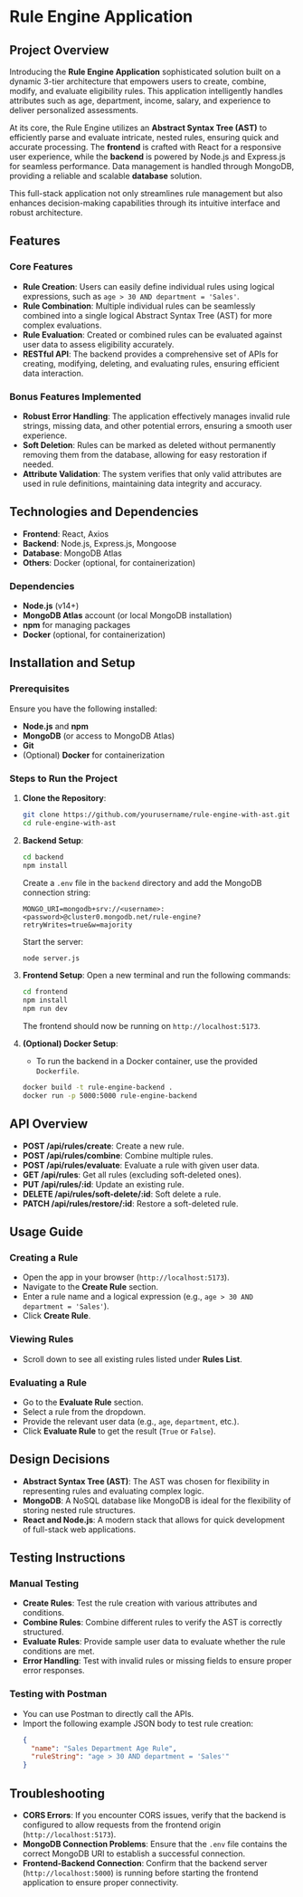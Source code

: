 # Rule Engine Application

## Project Overview

Introducing the **Rule Engine Application** sophisticated solution built on a dynamic 3-tier architecture that empowers users to create, combine, modify, and evaluate eligibility rules. This application intelligently handles attributes such as age, department, income, salary, and experience to deliver personalized assessments.

At its core, the Rule Engine utilizes an **Abstract Syntax Tree (AST)** to efficiently parse and evaluate intricate, nested rules, ensuring quick and accurate processing. The **frontend** is crafted with React for a responsive user experience, while the **backend** is powered by Node.js and Express.js for seamless performance. Data management is handled through MongoDB, providing a reliable and scalable **database** solution.

This full-stack application not only streamlines rule management but also enhances decision-making capabilities through its intuitive interface and robust architecture.
## Features

### Core Features

- **Rule Creation**: Users can easily define individual rules using logical expressions, such as `age > 30 AND department = 'Sales'`.
- **Rule Combination**: Multiple individual rules can be seamlessly combined into a single logical Abstract Syntax Tree (AST) for more complex evaluations.
- **Rule Evaluation**: Created or combined rules can be evaluated against user data to assess eligibility accurately.
- **RESTful API**: The backend provides a comprehensive set of APIs for creating, modifying, deleting, and evaluating rules, ensuring efficient data interaction.

### Bonus Features Implemented

- **Robust Error Handling**: The application effectively manages invalid rule strings, missing data, and other potential errors, ensuring a smooth user experience.
- **Soft Deletion**: Rules can be marked as deleted without permanently removing them from the database, allowing for easy restoration if needed.
- **Attribute Validation**: The system verifies that only valid attributes are used in rule definitions, maintaining data integrity and accuracy.

## Technologies and Dependencies

- **Frontend**: React, Axios
- **Backend**: Node.js, Express.js, Mongoose
- **Database**: MongoDB Atlas
- **Others**: Docker (optional, for containerization)

### Dependencies

- **Node.js** (v14+)
- **MongoDB Atlas** account (or local MongoDB installation)
- **npm** for managing packages
- **Docker** (optional, for containerization)

## Installation and Setup

### Prerequisites

Ensure you have the following installed:

- **Node.js** and **npm**
- **MongoDB** (or access to MongoDB Atlas)
- **Git**
- (Optional) **Docker** for containerization

### Steps to Run the Project

1. **Clone the Repository**:

   ```bash
   git clone https://github.com/yourusername/rule-engine-with-ast.git
   cd rule-engine-with-ast
   ```

2. **Backend Setup**:

   ```bash
   cd backend
   npm install
   ```

   Create a `.env` file in the `backend` directory and add the MongoDB connection string:

   ```
   MONGO_URI=mongodb+srv://<username>:<password>@cluster0.mongodb.net/rule-engine?retryWrites=true&w=majority
   ```

   Start the server:

   ```bash
   node server.js
   ```

3. **Frontend Setup**:
   Open a new terminal and run the following commands:

   ```bash
   cd frontend
   npm install
   npm run dev
   ```

   The frontend should now be running on `http://localhost:5173`.

4. **(Optional) Docker Setup**:
   - To run the backend in a Docker container, use the provided `Dockerfile`.
   ```bash
   docker build -t rule-engine-backend .
   docker run -p 5000:5000 rule-engine-backend
   ```

## API Overview

- **POST /api/rules/create**: Create a new rule.
- **POST /api/rules/combine**: Combine multiple rules.
- **POST /api/rules/evaluate**: Evaluate a rule with given user data.
- **GET /api/rules**: Get all rules (excluding soft-deleted ones).
- **PUT /api/rules/:id**: Update an existing rule.
- **DELETE /api/rules/soft-delete/:id**: Soft delete a rule.
- **PATCH /api/rules/restore/:id**: Restore a soft-deleted rule.

## Usage Guide

### Creating a Rule

- Open the app in your browser (`http://localhost:5173`).
- Navigate to the **Create Rule** section.
- Enter a rule name and a logical expression (e.g., `age > 30 AND department = 'Sales'`).
- Click **Create Rule**.

### Viewing Rules

- Scroll down to see all existing rules listed under **Rules List**.

### Evaluating a Rule

- Go to the **Evaluate Rule** section.
- Select a rule from the dropdown.
- Provide the relevant user data (e.g., `age`, `department`, etc.).
- Click **Evaluate Rule** to get the result (`True` or `False`).

## Design Decisions

- **Abstract Syntax Tree (AST)**: The AST was chosen for flexibility in representing rules and evaluating complex logic.
- **MongoDB**: A NoSQL database like MongoDB is ideal for the flexibility of storing nested rule structures.
- **React and Node.js**: A modern stack that allows for quick development of full-stack web applications.

## Testing Instructions

### Manual Testing

- **Create Rules**: Test the rule creation with various attributes and conditions.
- **Combine Rules**: Combine different rules to verify the AST is correctly structured.
- **Evaluate Rules**: Provide sample user data to evaluate whether the rule conditions are met.
- **Error Handling**: Test with invalid rules or missing fields to ensure proper error responses.

### Testing with Postman

- You can use Postman to directly call the APIs.
- Import the following example JSON body to test rule creation:
  ```json
  {
    "name": "Sales Department Age Rule",
    "ruleString": "age > 30 AND department = 'Sales'"
  }
  ```

## Troubleshooting

- **CORS Errors**: If you encounter CORS issues, verify that the backend is configured to allow requests from the frontend origin (`http://localhost:5173`).
- **MongoDB Connection Problems**: Ensure that the `.env` file contains the correct MongoDB URI to establish a successful connection.
- **Frontend-Backend Connection**: Confirm that the backend server (`http://localhost:5000`) is running before starting the frontend application to ensure proper connectivity.

